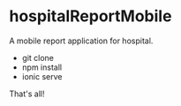 # hospitalReportMobile
A mobile report application for hospital.

* git clone
* npm install
* ionic serve

That's all!

